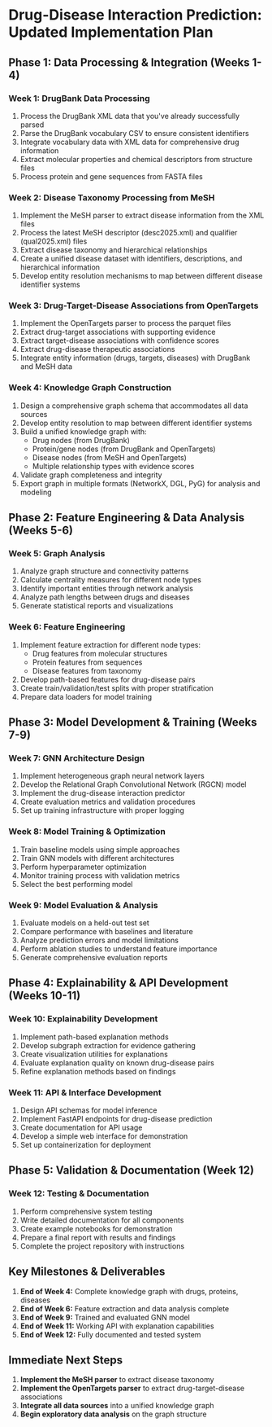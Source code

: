 # Drug-Disease Interaction Prediction: Updated Implementation Plan

## Phase 1: Data Processing & Integration (Weeks 1-4)

### Week 1: DrugBank Data Processing
1. Process the DrugBank XML data that you've already successfully parsed
2. Parse the DrugBank vocabulary CSV to ensure consistent identifiers
3. Integrate vocabulary data with XML data for comprehensive drug information
4. Extract molecular properties and chemical descriptors from structure files
5. Process protein and gene sequences from FASTA files

### Week 2: Disease Taxonomy Processing from MeSH
1. Implement the MeSH parser to extract disease information from the XML files
2. Process the latest MeSH descriptor (desc2025.xml) and qualifier (qual2025.xml) files
3. Extract disease taxonomy and hierarchical relationships
4. Create a unified disease dataset with identifiers, descriptions, and hierarchical information
5. Develop entity resolution mechanisms to map between different disease identifier systems

### Week 3: Drug-Target-Disease Associations from OpenTargets
1. Implement the OpenTargets parser to process the parquet files
2. Extract drug-target associations with supporting evidence
3. Extract target-disease associations with confidence scores
4. Extract drug-disease therapeutic associations
5. Integrate entity information (drugs, targets, diseases) with DrugBank and MeSH data

### Week 4: Knowledge Graph Construction
1. Design a comprehensive graph schema that accommodates all data sources
2. Develop entity resolution to map between different identifier systems
3. Build a unified knowledge graph with:
   - Drug nodes (from DrugBank)
   - Protein/gene nodes (from DrugBank and OpenTargets)
   - Disease nodes (from MeSH and OpenTargets)
   - Multiple relationship types with evidence scores
4. Validate graph completeness and integrity
5. Export graph in multiple formats (NetworkX, DGL, PyG) for analysis and modeling

## Phase 2: Feature Engineering & Data Analysis (Weeks 5-6)

### Week 5: Graph Analysis
1. Analyze graph structure and connectivity patterns
2. Calculate centrality measures for different node types
3. Identify important entities through network analysis
4. Analyze path lengths between drugs and diseases
5. Generate statistical reports and visualizations

### Week 6: Feature Engineering
1. Implement feature extraction for different node types:
   - Drug features from molecular structures
   - Protein features from sequences
   - Disease features from taxonomy
2. Develop path-based features for drug-disease pairs
3. Create train/validation/test splits with proper stratification
4. Prepare data loaders for model training

## Phase 3: Model Development & Training (Weeks 7-9)

### Week 7: GNN Architecture Design
1. Implement heterogeneous graph neural network layers
2. Develop the Relational Graph Convolutional Network (RGCN) model
3. Implement the drug-disease interaction predictor
4. Create evaluation metrics and validation procedures
5. Set up training infrastructure with proper logging

### Week 8: Model Training & Optimization
1. Train baseline models using simple approaches
2. Train GNN models with different architectures
3. Perform hyperparameter optimization
4. Monitor training process with validation metrics
5. Select the best performing model

### Week 9: Model Evaluation & Analysis
1. Evaluate models on a held-out test set
2. Compare performance with baselines and literature
3. Analyze prediction errors and model limitations
4. Perform ablation studies to understand feature importance
5. Generate comprehensive evaluation reports

## Phase 4: Explainability & API Development (Weeks 10-11)

### Week 10: Explainability Development
1. Implement path-based explanation methods
2. Develop subgraph extraction for evidence gathering
3. Create visualization utilities for explanations
4. Evaluate explanation quality on known drug-disease pairs
5. Refine explanation methods based on findings

### Week 11: API & Interface Development
1. Design API schemas for model inference
2. Implement FastAPI endpoints for drug-disease prediction
3. Create documentation for API usage
4. Develop a simple web interface for demonstration
5. Set up containerization for deployment

## Phase 5: Validation & Documentation (Week 12)

### Week 12: Testing & Documentation
1. Perform comprehensive system testing
2. Write detailed documentation for all components
3. Create example notebooks for demonstration
4. Prepare a final report with results and findings
5. Complete the project repository with instructions

## Key Milestones & Deliverables

1. **End of Week 4:** Complete knowledge graph with drugs, proteins, diseases
2. **End of Week 6:** Feature extraction and data analysis complete
3. **End of Week 9:** Trained and evaluated GNN model
4. **End of Week 11:** Working API with explanation capabilities
5. **End of Week 12:** Fully documented and tested system

## Immediate Next Steps

1. **Implement the MeSH parser** to extract disease taxonomy
2. **Implement the OpenTargets parser** to extract drug-target-disease associations
3. **Integrate all data sources** into a unified knowledge graph
4. **Begin exploratory data analysis** on the graph structure